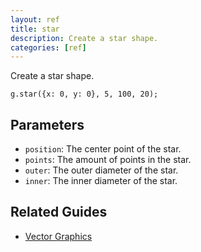 ```yaml
---
layout: ref
title: star
description: Create a star shape.
categories: [ref]
---
```

Create a star shape.

    g.star({x: 0, y: 0}, 5, 100, 20);

## Parameters
- `position`: The center point of the star.
- `points`: The amount of points in the star.
- `outer`: The outer diameter of the star.
- `inner`: The inner diameter of the star.

## Related Guides
- [Vector Graphics](../guide/vector.html)

